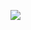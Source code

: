 ![](http://www.plantuml.com/plantuml/proxy?cache=no&src=https://raw.githubusercontent.com/oleksandrblazhko/ai202-prokopenko/ai-202-prokopenko-with_laboratory_work_7/2-SoftwareDesign/2.7-PlantUML/UML-UseCase.puml)
